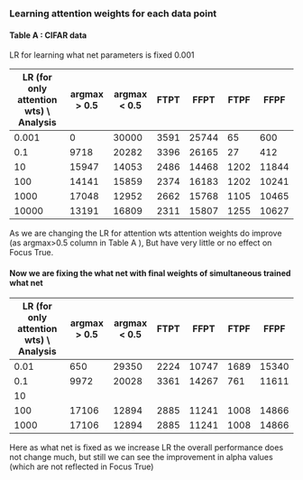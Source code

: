 ### Learning attention weights for each data point

#### Table A : CIFAR data
LR for learning what net parameters is fixed 0.001

| LR (for only attention wts) \ Analysis | argmax > 0.5 | argmax < 0.5 |  FTPT | FFPT | FTPF | FFPF |
|  ----         | -------      |  --------    |  --   |  --  | --   | --   |
| 0.001        | 0 | 30000 |  3591  | 25744  | 65  | 600 | 
| 0.1         | 9718 | 20282 | 3396 | 26165 | 27 | 412 |
| 10          | 15947 |	14053 |	2486 |	14468 |	1202 |	11844 |
| 100    | 14141 |	15859	 | 2374 | 	16183 |	1202	|10241 |
|1000 | 17048 |	12952	 |2662 |	15768	 | 1105 |	10465  |
| 10000 | 	13191	| 16809 |	2311 |	15807	 | 1255	| 10627  |


As we are changing the LR for attention wts attention weights do improve (as argmax>0.5 column in Table A ), But have very little or no effect on Focus True.


#### Now we are fixing the what net with final weights of simultaneous trained what net

| LR (for only attention wts) \ Analysis | argmax > 0.5 | argmax < 0.5 |  FTPT | FFPT | FTPF | FFPF |
|  ----         | -------      |  --------    |  --   |  --  | --   | --   |
| 0.01         | 650 | 	29350 |	2224 |	10747 |	1689 |	15340|
| 0.1 | 9972 |	20028 | 	3361 |	14267 |	761 |	11611 |
|10 |  |  |   |	 |	 |	 |	 |
| 100    | 17106 |  12894 |	2885 |	11241 |	1008 |	14866 |
|1000 | 17106 |	12894 |	2885 |	11241	 | 1008 |	14866 |

Here as what net is fixed as we increase LR the overall performance does not change much, but still we can see the improvement in alpha values (which are not reflected in Focus True)
